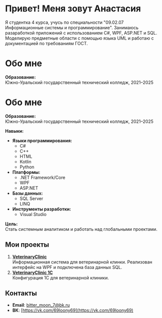 # Привет! Меня зовут Анастасия

Я студентка 4 курса, учусь по специальности "09.02.07 Информационные системы и программирование". Занимаюсь разаработкой приложений с использованием C#, WPF, ASP.NET и SQL. Моделирую предметные области с помощью языка UML и работаю с документацией по требованиям ГОСТ.

# Обо мне

**Образование:**  
Южно-Уральский государственный технический колледж, 2021–2025

# Обо мне

**Образование:**  
Южно-Уральский государственный технический колледж, 2021–2025

**Навыки:**  
- **Языки программирования:**  
  - C#  
  - C++  
  - HTML  
  - Kotlin  
  - Python  
- **Платформы:**  
  - .NET Framework/Core  
  - WPF  
  - ASP.NET  
- **Базы данных:**  
  - SQL Server  
  - LINQ  
- **Инструменты разработки:**  
  - Visual Studio  

**Цель:**  
Стать системным аналитиком и работать над глобальными проектами.


## Мои проекты
1. **[VeterinaryClinic](https://github.com/69Loony69/VeterinaryClinic)**  
   Информационная система для ветеринарной клинки. Реализован интерфейс на WPF и подключена база данных SQL.  
2. **[VeterinaryClinic 1С](https://github.com/69Loony69/VeterinaryClinic_1-)**  
   Конфигурация 1С для ветеринарной клиники.

## Контакты
- **Email**: [bitter_moon_7@bk.ru](mailto:bitter_moon_7@bk.ru)  
- **ВК**: [https://vk.com/69loony69](https://vk.com/69loony69)  
